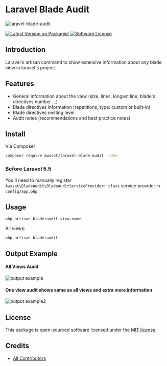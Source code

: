 # Laravel Blade Audit

![laravel-blade-audit](https://i.imgur.com/i0Xj0ZL.jpg)


[![Latest Version on Packagist][ico-version]][link-packagist]
[![Software License][ico-license]](LICENSE.md)


## Introduction
Laravel's artisan command to show extensive information about any blade view in laravel's project.


## Features
- General information about the view (size, lines, longest line, blade's directives number ...)
- Blade directives information (repetitions, type: custom or built-in)
- Blade directives nesting level.
- Audit notes (recommendations and best practice notes)


## Install

Via Composer
``` bash
composer require awssat/laravel-blade-audit --dev
```

### Before Laravel 5.5
You'll need to manually register `Awssat\BladeAudit\BladeAuditServiceProvider::class` service provider in `config/app.php`.


## Usage
```console
php artisan blade:audit view.name
```

All views:
```console
php artisan blade:audit
```

## Output Example
#### All Views Audit
![output example](https://i.imgur.com/cwPtlfw.jpg)

#### One view audit shows same as all views and extra more information
![output example2](https://i.imgur.com/JSM8UT4.jpg)



## License

This package is open-sourced software licensed under the [MIT license](http://opensource.org/licenses/MIT).

## Credits
- [All Contributors][link-contributors]


[ico-version]: https://img.shields.io/packagist/v/awssat/laravel-blade-audit.svg?style=flat-square
[ico-license]: https://img.shields.io/badge/license-MIT-brightgreen.svg?style=flat-square
[link-packagist]: https://packagist.org/packages/awssat/laravel-blade-audit
[link-contributors]: ../../contributors

